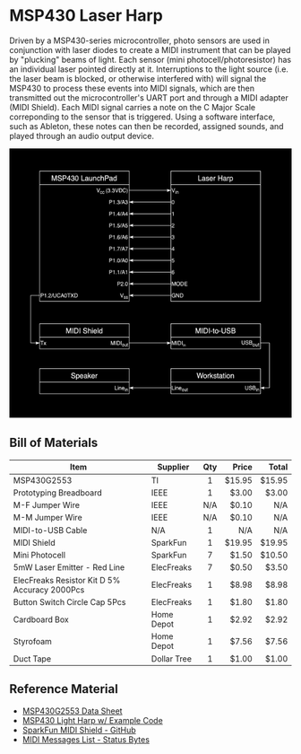 # MSP430 Laser Harp

Driven by a MSP430-series microcontroller, photo sensors are used in conjunction with laser diodes to create a MIDI instrument that can be played by "plucking" beams of light. Each sensor (mini photocell/photoresistor) has an individual laser pointed directly at it. Interruptions to the light source (i.e. the laser beam is blocked, or otherwise interfered with) will signal the MSP430 to process these events into MIDI signals, which are then transmitted out the microcontroller's UART port and through a MIDI adapter (MIDI Shield). Each MIDI signal carries a note on the C Major Scale correponding to the sensor that is triggered. Using a software interface, such as Ableton, these notes can then be recorded, assigned sounds, and played through an audio output device.

<p align="center">
  <img src="block_diagram.png" alt="Block Diagram">
</p>

## Bill of Materials

| Item                                          | Supplier    |  Qty  |  Price |  Total |
| --------------------------------------------- | ----------- | :---: | -----: | -----: |
| MSP430G2553                                   | TI          |   1   | $15.95 | $15.95 |
| Prototyping Breadboard                        | IEEE        |   1   |  $3.00 |  $3.00 |
| M-F Jumper Wire                               | IEEE        |  N/A  |  $0.10 |    N/A |
| M-M Jumper Wire                               | IEEE        |  N/A  |  $0.10 |    N/A |
| MIDI-to-USB Cable                             | N/A         |   1   |    N/A |    N/A |
| MIDI Shield                                   | SparkFun    |   1   | $19.95 | $19.95 |
| Mini Photocell                                | SparkFun    |   7   |  $1.50 | $10.50 |
| 5mW Laser Emitter - Red Line                  | ElecFreaks  |   7   |  $0.50 |  $3.50 |
| ElecFreaks Resistor Kit D 5% Accuracy 2000Pcs | ElecFreaks  |   1   |  $8.98 |  $8.98 |
| Button Switch Circle Cap 5Pcs                 | ElecFreaks  |   1   |  $1.80 |  $1.80 |
| Cardboard Box                                 | Home Depot  |   1   |  $2.92 |  $2.92 |
| Styrofoam                                     | Home Depot  |   1   |  $7.56 |  $7.56 |
| Duct Tape                                     | Dollar Tree |   1   |  $1.00 |  $1.00 |

## Reference Material

* [MSP430G2553 Data Sheet](https://www.ti.com/lit/ds/symlink/msp430g2553.pdf)
* [MSP430 Light Harp w/ Example Code](http://wiesel.ece.utah.edu/redmine/projects/laserharp/wiki)
* [SparkFun MIDI Shield - GitHub](https://github.com/sparkfun/MIDI_Shield/)
* [MIDI Messages List - Status Bytes](https://midi.org/expanded-midi-1-0-messages-list)
